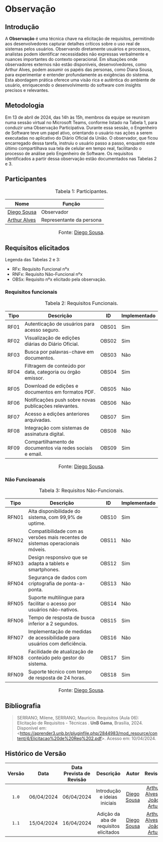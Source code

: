 # Observação

## Introdução

A **Observação** é uma técnica chave na elicitação de requisitos, permitindo aos desenvolvedores capturar detalhes críticos sobre o uso real de sistemas pelos usuários. Observando diretamente usuários e processos, analistas podem identificar necessidades não expressas verbalmente e nuances importantes do contexto operacional. Em situações onde observadores externos não estão disponíveis, desenvolvedores, como Arthur Alves, podem assumir os papéis das personas, como Diana Sousa, para experimentar e entender profundamente as exigências do sistema. Esta abordagem prática oferece uma visão rica e autêntica do ambiente de usuário, enriquecendo o desenvolvimento do software com insights precisos e relevantes.

## Metodologia
Em 13 de abril de 2024, das 14h às 15h, membros da equipe se reuniram numa sessão virtual no Microsoft Teams, conforme listado na Tabela 1, para conduzir uma Observação Participativa. Durante essa sessão, o Engenheiro de Software teve um papel ativo, orientando o usuário nas ações a serem executadas no aplicativo do Diário Oficial da União. O observador, que ficou encarregado dessa tarefa, instruiu o usuário passo a passo, enquanto este último compartilhava sua tela de celular em tempo real, facilitando o processo de análise pelo Engenheiro de Software. Os requisitos identificados a partir dessa observação estão documentados nas Tabelas 2 e 3.

## Participantes

<font size="3"><p style="text-align: center">Tabela 1: Participantes.</p></font>

<center>

| Nome                                             | Função                   |
| ------------------------------------------------ | ------------------------ |
| [Diego Sousa](https://github.com/DiegoSousaLeite)| Observador               |
| [Arthur Alves](https://github.com/arthrok) | Representante da persona |

</center>

<font size="3"><p style="text-align: center">Fonte: [Diego Sousa](https://github.com/DiegoSousaLeite).</p></font>


## Requisitos elicitados
Legenda das Tabelas 2 e 3:

- RFx: Requisito Funcional nºx
- RNFx: Requisito Não-Funcional nºx
- OBSx: Requisito nºx elicitado pela observação.

### Requisitos funcionais
<font size="3"><p style="text-align: center">Tabela 2: Requisitos Funcionais.</p></font>

<center>

|Tipo| Descrição | <a id="anchor_OBS" style="visibility: hidden;"></a> ID | Implementado|
|----|-----------|--------------------------------------------------------|-------------|
|RF01|	Autenticação de usuários para acesso seguro.	| OBS01 | Sim|
|RF02|	Visualização de edições diárias do Diário Oficial.|	OBS02| Sim|
|RF03|	Busca por palavras-chave em documentos.	|OBS03| Não|
|RF04|	Filtragem de conteúdo por data, categoria ou órgão emissor.	|OBS04| Sim |
|RF05|	Download de edições e documentos em formatos PDF.	|OBS05| Não |
|RF06|	Notificações push sobre novas publicações relevantes.|	OBS06| Não|
|RF07|	Acesso a edições anteriores arquivadas.	|OBS07| Sim|
|RF08|	Integração com sistemas de assinatura digital.	|OBS08| Não|
|RF09|	Compartilhamento de documentos via redes sociais e email.|OBS09 | Sim |

</center>

<font size="3"><p style="text-align: center">Fonte: [Diego Sousa](https://github.com/DiegoSousaLeite).</p></font>

### Não Funcioanais
<font size="3"><p style="text-align: center">Tabela 3: Requisitos Não-Funcionais.</p></font>

<center>

|Tipo| Descrição | <a id="anchor_OBS" style="visibility: hidden;"></a> ID | Implementado|
|----|-----------|--------------------------------------------------------|-------------|
|RFN01|	Alta disponibilidade do sistema, com 99,9% de uptime.	| OBS10 | Sim|
|RFN02|	Compatibilidade com as versões mais recentes de sistemas operacionais móveis.|	OBS11| Não|
|RFN03|	Design responsivo que se adapta a tablets e smartphones.	|OBS12| Sim|
|RFN04|	Segurança de dados com criptografia de ponta-a-ponta.	|OBS13| Não|
|RFN05|	Suporte multilíngue para facilitar o acesso por usuários não-nativos.	|OBS14| Não |
|RFN06|	Tempo de resposta de busca inferior a 2 segundos.|	OBS15| Sim|
|RFN07|	Implementação de medidas de acessibilidade para usuários com deficiência.	|OBS16| Não|
|RFN08|	Facilidade de atualização de conteúdo pelo gestor do sistema.	|OBS17| Sim|
|RFN09|	Suporte técnico com tempo de resposta de 24 horas.|OBS18 | Sim|

</center>

<font size="3"><p style="text-align: center">Fonte: [Diego Sousa](https://github.com/DiegoSousaLeite).</p></font>

## <a>Bibliografia</a>
> SERRANO, Milene, SERRANO, Maurício. Requisitos (Aula 06):  Elicitação de Requisitos - Técnicas . **UnB Gama**, Brasília, 2024. Disponível em: <<https://aprender3.unb.br/pluginfile.php/2844983/mod_resource/content/4/Elicitacao%20de%20Req%202.pdf>>. Acesso em: 10/04/2024.


## <a>Histórico de Versão</a>
|Versão|Data|Data Prevista de Revisão|Descrição|Autor|Revisor|
| :------: | :----------: |:-----------: | :-----------: | :---------: |:---------: |
|`1.0`|06/04/2024|06/04/2024| Introdução e ideias iniciais | [Diego Sousa](https://github.com/DiegoSousaLeite)| [Arthur Alves](https://github.com/arthrok) e [João Artur](https://github.com/joao-artl) |
|`1.1`| 15/04/2024 | 16/04/2024 | Adição da aba de requisitos elicitados | [Diego Sousa](https://github.com/DiegoSousaLeite)| [Arthur Alves](https://github.com/arthrok) e [João Artur](https://github.com/joao-artl) |